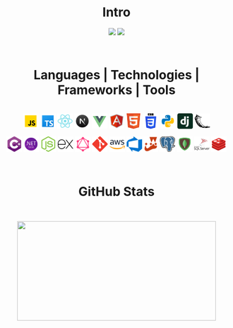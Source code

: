 <h1 align="center">Intro</h1>
<p align="center">
  <a href="https://www.linkedin.com/in/sethhammell/">
    <img src="https://img.shields.io/badge/LinkedIn-%230077B5.svg?&style=for-the-badge&logo=linkedin&logoColor=white" height=25></a>
  <a href="mailto:sethjhammell@gmail.com">
    <img src="https://img.shields.io/badge/mail-D14836?style=for-the-badge&logo=gmail&logoColor=white" height=25>
  </a>
</p>

</br>
<h1 align="center">Languages | Technologies | Frameworks | Tools</h1>
<p align="center">
  </br>
  <code><img title="JavaScript" height="35" src="./icons/javascript.svg"></code>
  <code><img title="TypeScript" height="35" src="./icons/ts.svg"></code>
  <code><img title="React" height="35" src="./icons/react.svg"></code>
  <code><img title="Next.js" height="35" src="./icons/next.svg"></code>
  <code><img title="Vue.js" height="35" src="./icons/vue.svg"></code>
  <code><img title="Angular" height="35" src="./icons/angular.svg"></code>
  <code><img title="HTML" height="35" src="./icons/html.svg"></code>
  <code><img title="CSS" height="35" src="./icons/css.svg"></code>
  <code><img title="Python" height="35" src="./icons/python.svg"></code>
  <code><img title="Django" height="35" src="./icons/django.svg"></code>
  <code><img title="Flask" height="35" src="./icons/flask.svg"></code>
</p>
<p align="center">
  <code><img title="C# Programming" height="35" src="./icons/c_sharp.svg"></code>
  <code><img title=".NET Framework" height="35" src="./icons/.net.svg"></code>
  <code><img title="Node.js" height="35" src="./icons/node_js.svg"></code>
  <code><img title="Express.js" height="35" src="./icons/express.svg"></code>
  <code><img title="GraphQL" height="35" src="./icons/graphql.svg"></code>
  <code><img title="Git" height="35" src="./icons/git.svg"></code>
  <code><img title="AWS" height="35" src="./icons/aws.svg"></code>
  <code><img title="Azure" height="35" src="./icons/azure-devops.svg"></code>
  <code><img title="Jest" height="35" src="./icons/jest.svg"></code>
  <code><img title="PostgreSQL" height="35" src="./icons/postgresql.svg"></code>
  <code><img title="MongoDB" height="35" src="./icons/mongodb.svg"></code>
  <code><img title="MSSQL" height="35" src="./icons/mssql.svg"></code>
  <code><img title="Redis" height="35" src="./icons/redis.svg"></code>
</p>

</br>
<h1 align="center">GitHub Stats</h1>
<p align="center">
</br>
</p>

<p align="center">
  <img height="225" width="450" src="https://readme-stats-cwvn.vercel.app/api/top-langs/?username=sethhammell&layout=compact&langs_count=6,Linked-Attributes-Implementation,DirectLinks-Update-Dirs&count-private=true&theme=gotham&border_color=47f0d&hide=c%2B%2B"/>
</p>
